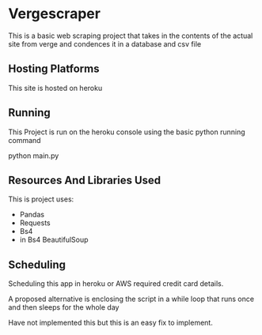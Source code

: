 # Vergescraper

This is a basic web scraping project that takes in the contents of the actual site from verge and condences it in a database and csv file

## Hosting Platforms

This site is hosted on heroku 

## Running

This Project is run on the heroku console using the basic python running command 

python main.py


## Resources And Libraries Used

This is project uses:
* Pandas
* Requests
* Bs4
* in Bs4 BeautifulSoup

## Scheduling

Scheduling this app in heroku or AWS required credit card details. 

A proposed alternative is enclosing the script in a while loop that runs once and then sleeps for the whole day

Have not implemented this but this is an easy fix to implement.
